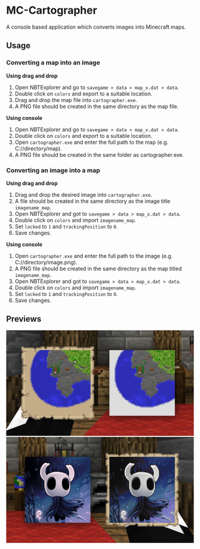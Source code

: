 # MC-Cartographer
A console based application which converts images into Minecraft maps.

## Usage
### Converting a map into an image
**Using drag and drop**
1.  Open NBTExplorer and go to ```savegame > data > map_x.dat > data```.
2.  Double click on ```colors``` and export to a suitable location.
3.  Drag and drop the map file into ```cartographer.exe```.
4.  A PNG file should be created in the same directory as the map file.

**Using console**
1.  Open NBTExplorer and go to ```savegame > data > map_x.dat > data```.
2.  Double click on ```colors``` and export to a suitable location.
3.  Open ```cartographer.exe``` and enter the full path to the map (e.g. C://directory/map).
4.  A PNG file should be created in the same folder as cartographer.exe.

### Converting an image into a map
**Using drag and drop**
1.  Drag and drop the desired image into ```cartographer.exe```.
2.  A file should be created in the same directory as the image title ```imagename_map```.
3.  Open NBTExplorer and got to ```savegame > data > map_x.dat > data```.
4.  Double click on ```colors``` and import ```imagename_map```.
5.  Set ```locked``` to ```1``` and ```trackingPosition``` to ```0```.
6.  Save changes.

**Using console**
1.  Open ```cartographer.exe``` and enter the full path to the image (e.g. C://directory/image.png).
2.  A PNG file should be created in the same directory as the map titled ```imagename_map```.
3.  Open NBTExplorer and got to ```savegame > data > map_x.dat > data```.
4.  Double click on ```colors``` and import ```imagename_map```.
5.  Set ```locked``` to ```1``` and ```trackingPosition``` to ```0```.
6.  Save changes.

## Previews
![Preview_01](/assets/preview_01.jpg "Converting a Map into an Image")   
![Preview_02](/assets/preview_02.jpg "Converting an Image into a Map")  
